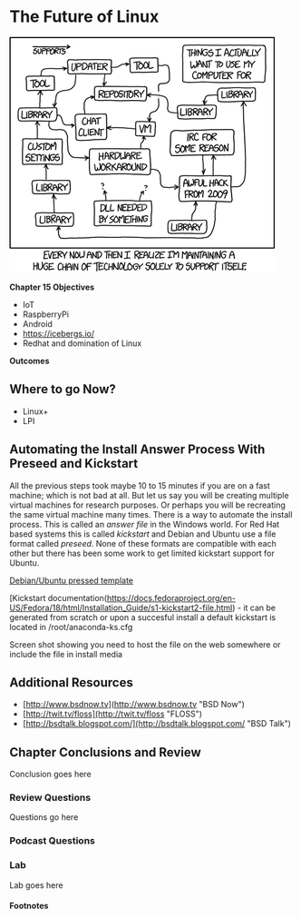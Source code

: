 # The Future of Linux
![*Creating technology to support technology.*](images/Chapter-Header/Chapter-15/tech_loops-2.png "Tech Loops")

__Chapter 15 Objectives__

   * IoT
   * RaspberryPi
   * Android
   * https://icebergs.io/
   * Redhat and domination of Linux

      
__Outcomes__
   
## Where to go Now? 
   
   * Linux+
   * LPI
   
## Automating the Install Answer Process With Preseed and Kickstart  

  All the previous steps took maybe 10 to 15 minutes if you are on a fast machine; which is not bad at all.  But let us say you will be creating multiple virtual machines for research purposes. Or perhaps you will be recreating the same virtual machine many times.  There is a way to automate the install process.  This is called an *answer file* in the Windows world.  For Red Hat based systems this is called *kickstart* and Debian and Ubuntu use a file format called *preseed*.  None of these formats are compatible with each other but there has been some work to get limited kickstart support for Ubuntu.  
    
  [Debian/Ubuntu pressed template](https://help.ubuntu.com/lts/installation-guide/amd64/apb.html "Preseed")
  
  [Kickstart documentation(https://docs.fedoraproject.org/en-US/Fedora/18/html/Installation_Guide/s1-kickstart2-file.html) - it can be generated from scratch or upon a succesful install a default kickstart is located in /root/anaconda-ks.cfg
  
Screen shot showing you need to host the file on the web somewhere or include the file in install media
   
## Additional Resources

*  [http://www.bsdnow.tv](http://www.bsdnow.tv "BSD Now")
*  [http://twit.tv/floss](http://twit.tv/floss "FLOSS")
*  [http://bsdtalk.blogspot.com/](http://bsdtalk.blogspot.com/ "BSD Talk")
   
## Chapter Conclusions and Review

  Conclusion goes here

### Review Questions

  Questions go here
 
### Podcast Questions


### Lab

 Lab goes here 
 
#### Footnotes

 
 